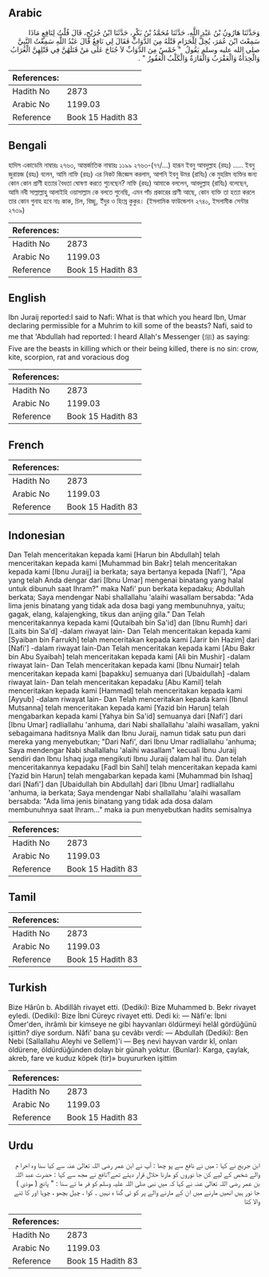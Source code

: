 ## Arabic


<div dir="rtl" lang="ar" style={{fontSize:'larger',backgroundColor:'#f8f9fa',padding:20}}>
وَحَدَّثَنَا هَارُونُ بْنُ عَبْدِ اللَّهِ، حَدَّثَنَا مُحَمَّدُ بْنُ بَكْرٍ، حَدَّثَنَا ابْنُ جُرَيْجٍ، قَالَ قُلْتُ لِنَافِعٍ مَاذَا سَمِعْتَ ابْنَ عُمَرَ، يُحِلُّ لِلْحَرَامِ قَتْلَهُ مِنَ الدَّوَابِّ فَقَالَ لِي نَافِعٌ قَالَ عَبْدُ اللَّهِ سَمِعْتُ النَّبِيَّ صلى الله عليه وسلم يَقُولُ ‏ "‏ خَمْسٌ مِنَ الدَّوَابِّ لاَ جُنَاحَ عَلَى مَنْ قَتَلَهُنَّ فِي قَتْلِهِنَّ الْغُرَابُ وَالْحِدَأَةُ وَالْعَقْرَبُ وَالْفَارَةُ وَالْكَلْبُ الْعَقُورُ ‏"‏ ‏.‏
</div>
<div style={{backgroundColor:'#f8f9fa',padding:20, marginBottom: 10}}><table> <thead> <tr> <th>References:</th> <th></th> </tr> </thead> <tbody><tr><td>Hadith No</td><td>2873</td></tr><tr><td>Arabic No</td><td>1199.03</td></tr><tr><td>Reference</td><td>Book 15 Hadith 83</td></tr></tbody></table></div>

## Bengali


<div dir="ltr" lang="bn" style={{fontSize:'larger',backgroundColor:'#f8f9fa',padding:20}}>
হাদিস একাডেমি নাম্বারঃ ২৭৬৩, আন্তর্জাতিক নাম্বারঃ ১১৯৯ ২৭৬৩-(৭৭/...) হারূন ইবনু আবদুল্লাহ (রহঃ) ..... ইবনু জুরায়জ (রহঃ) বলেন, আমি নাফি (রহঃ) এর নিকট জিজ্ঞেস করলাম, আপনি ইবনু উমর (রাযিঃ) কে মুহরিম ব্যক্তির জন্য কোন কোন প্রাণী হত্যার বৈধতা ঘোষণা করতে শুনেছেন? নাফি (রহঃ) আমাকে বললেন, আবদুল্লাহ (রাযিঃ) বলেছেন, আমি নবী সাল্লাল্লাহু আলাইহি ওয়াসাল্লাম কে বলতে শুনেছি, এমন পাঁচ প্রকারের প্রাণী আছে, কোন ব্যক্তি তা হত্যা করলে তার কোন গুনাহ হবে নাঃ কাক, চিল, বিচ্ছু, ইঁদুর ও হিংস্র কুকুর। (ইসলামিক ফাউন্ডেশন ২৭৪০, ইসলামীক সেন্টার ২৭৩৯)
</div>
<div style={{backgroundColor:'#f8f9fa',padding:20, marginBottom: 10}}><table> <thead> <tr> <th>References:</th> <th></th> </tr> </thead> <tbody><tr><td>Hadith No</td><td>2873</td></tr><tr><td>Arabic No</td><td>1199.03</td></tr><tr><td>Reference</td><td>Book 15 Hadith 83</td></tr></tbody></table></div>

## English


<div dir="ltr" lang="en" style={{fontSize:'larger',backgroundColor:'#f8f9fa',padding:20}}>
Ibn Juraij reported:I said to Nafi: What is that which you heard Ibn, Umar declaring permissible for a Muhrim to kill some of the beasts? Nafi, said to me that 'Abdullah had reported: I heard Allah's Messenger (ﷺ) as saying: Five are the beasts in killing which or their being killed, there is no sin: crow, kite, scorpion, rat and voracious dog
</div>
<div style={{backgroundColor:'#f8f9fa',padding:20, marginBottom: 10}}><table> <thead> <tr> <th>References:</th> <th></th> </tr> </thead> <tbody><tr><td>Hadith No</td><td>2873</td></tr><tr><td>Arabic No</td><td>1199.03</td></tr><tr><td>Reference</td><td>Book 15 Hadith 83</td></tr></tbody></table></div>

## French


<div dir="ltr" lang="fr" style={{fontSize:'larger',backgroundColor:'#f8f9fa',padding:20}}>

</div>
<div style={{backgroundColor:'#f8f9fa',padding:20, marginBottom: 10}}><table> <thead> <tr> <th>References:</th> <th></th> </tr> </thead> <tbody><tr><td>Hadith No</td><td>2873</td></tr><tr><td>Arabic No</td><td>1199.03</td></tr><tr><td>Reference</td><td>Book 15 Hadith 83</td></tr></tbody></table></div>

## Indonesian


<div dir="ltr" lang="id" style={{fontSize:'larger',backgroundColor:'#f8f9fa',padding:20}}>
Dan Telah menceritakan kepada kami [Harun bin Abdullah] telah menceritakan kepada kami [Muhammad bin Bakr] telah menceritakan kepada kami [Ibnu Juraij] ia berkata; saya bertanya kepada [Nafi'], "Apa yang telah Anda dengar dari [Ibnu Umar] mengenai binatang yang halal untuk dibunuh saat Ihram?" maka Nafi' pun berkata kepadaku; Abdullah berkata; Saya mendengar Nabi shallallahu 'alaihi wasallam bersabda: "Ada lima jenis binatang yang tidak ada dosa bagi yang membunuhnya, yaitu; gagak, elang, kalajengking, tikus dan anjing gila." Dan Telah menceritakannya kepada kami [Qutaibah bin Sa'id] dan [Ibnu Rumh] dari [Laits bin Sa'd] -dalam riwayat lain- Dan Telah menceritakan kepada kami [Syaiban bin Farrukh] telah menceritakan kepada kami [Jarir bin Hazim] dari [Nafi'] -dalam riwayat lain-Dan Telah menceritakan kepada kami [Abu Bakr bin Abu Syaibah] telah menceritakan kepada kami [Ali bin Mushir] -dalam riwayat lain- Dan Telah menceritakan kepada kami [Ibnu Numair] telah menceritakan kepada kami [bapakku] semuanya dari [Ubaidullah] -dalam riwayat lain- Dan telah menceritakan kepadaku [Abu Kamil] telah menceritakan kepada kami [Hammad] telah menceritakan kepada kami [Ayyub] -dalam riwayat lain- Dan Telah menceritakan kepada kami [Ibnul Mutsanna] telah menceritakan kepada kami [Yazid bin Harun] telah mengabarkan kepada kami [Yahya bin Sa'id] semuanya dari [Nafi'] dari [Ibnu Umar] radliallahu 'anhuma, dari Nabi shallallahu 'alaihi wasallam, yakni sebagaimana haditsnya Malik dan Ibnu Juraij, namun tidak satu pun dari mereka yang menyebutkan; "Dari Nafi', dari Ibnu Umar radliallahu 'anhuma; Saya mendengar Nabi shallallahu 'alaihi wasallam" kecuali Ibnu Juraij sendiri dan Ibnu Ishaq juga mengikuti Ibnu Juraij dalam hal itu. Dan telah menceritakannya kepadaku [Fadl bin Sahl] telah menceritakan kepada kami [Yazid bin Harun] telah mengabarkan kepada kami [Muhammad bin Ishaq] dari [Nafi'] dan [Ubaidullah bin Abdullah] dari [Ibnu Umar] radliallahu 'anhuma, ia berkata; Saya mendengar Nabi shallallahu 'alaihi wasallam bersabda: "Ada lima jenis binatang yang tidak ada dosa dalam membunuhnya saat Ihram…" maka ia pun menyebutkan hadits semisalnya
</div>
<div style={{backgroundColor:'#f8f9fa',padding:20, marginBottom: 10}}><table> <thead> <tr> <th>References:</th> <th></th> </tr> </thead> <tbody><tr><td>Hadith No</td><td>2873</td></tr><tr><td>Arabic No</td><td>1199.03</td></tr><tr><td>Reference</td><td>Book 15 Hadith 83</td></tr></tbody></table></div>

## Tamil


<div dir="ltr" lang="ta" style={{fontSize:'larger',backgroundColor:'#f8f9fa',padding:20}}>

</div>
<div style={{backgroundColor:'#f8f9fa',padding:20, marginBottom: 10}}><table> <thead> <tr> <th>References:</th> <th></th> </tr> </thead> <tbody><tr><td>Hadith No</td><td>2873</td></tr><tr><td>Arabic No</td><td>1199.03</td></tr><tr><td>Reference</td><td>Book 15 Hadith 83</td></tr></tbody></table></div>

## Turkish


<div dir="ltr" lang="tr" style={{fontSize:'larger',backgroundColor:'#f8f9fa',padding:20}}>
Bize Hârûn b. Abdillâh rivayet etti. (Dediki): Bize Muhammed b. Bekr rivayet eyledi. (Dediki): Bize İbni Cüreyc rivayet etti. Dedi ki: — Nâfi'e: İbni Ömer'den, ihrâmlı bir kimseye ne gibi hayvanları öldürmeyi helâl gördüğünü işittin? diye sordum. Nâfi' bana şu cevâbı verdi: — Abdullah (Dediki): Ben Nebi (Sallallahu Aleyhi ve Sellem)'i — Beş nevi hayvan vardır kî, onları öldürene, öldürdüğünden dolayı bir günah yoktur. (Bunlar): Karga, çaylak, akreb, fare ve kuduz köpek (tir)» buyururken işittim
</div>
<div style={{backgroundColor:'#f8f9fa',padding:20, marginBottom: 10}}><table> <thead> <tr> <th>References:</th> <th></th> </tr> </thead> <tbody><tr><td>Hadith No</td><td>2873</td></tr><tr><td>Arabic No</td><td>1199.03</td></tr><tr><td>Reference</td><td>Book 15 Hadith 83</td></tr></tbody></table></div>

## Urdu


<div dir="rtl" lang="ur" style={{fontSize:'larger',backgroundColor:'#f8f9fa',padding:20}}>
ابن جریج نے کہا : میں نے نافع سے پو چھا : آپ نے ابن عمر رضی اللہ تعالیٰ عنہ سے کیا سنا وہ احرا م والے شخص کے لیے کن جا نوروں کو مارنا حلال قرار دیتے تھے؟نافع نے مجھ سے کہا : حضرت عبد اللہ بن عمر رضی اللہ تعالیٰ عنہ نے کہا کہ میں نبی صلی اللہ علیہ وسلم کو فر ما تے سنا : " پانچ ( موذی ) جا نور ہیں انھیں مارنے میں ان کے مارنے والے پر کو ئی گنا ہ نہیں ۔ کوا ، چیل بچھو ، چوہا اور کا ٹنے والا کتا
</div>
<div style={{backgroundColor:'#f8f9fa',padding:20, marginBottom: 10}}><table> <thead> <tr> <th>References:</th> <th></th> </tr> </thead> <tbody><tr><td>Hadith No</td><td>2873</td></tr><tr><td>Arabic No</td><td>1199.03</td></tr><tr><td>Reference</td><td>Book 15 Hadith 83</td></tr></tbody></table></div>